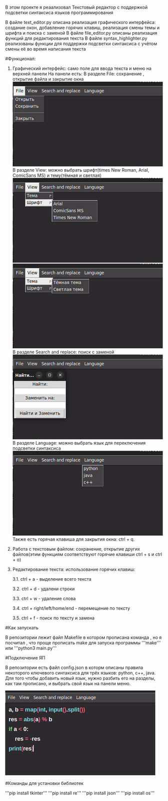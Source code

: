 В этом проекте я реаализовал Текстовый редактор с поддержкой подсветки синтаксиса языков программирования

В файле text_editor.py описана реализация графического интерфейса: создание окон, добавление горячих клавиш, реализация смены темы и шрифта и поиска с заменой 
В файле file_editor.py описаны реализация функций для редактирования текста
В файле syntax_highlighter.py реализованы функции для поддержки подсветки синтаксиса с учётом смены её во время написания текста

#Функционал:

1. Графический интерфейс: само поле для ввода текста и меню на верхней панели 
На панели есть:
    В разделе File: сохранение , открытие файла и закрытие окна
    ![меню File](img/file.png)
    В разделе View: можно выбрать шрифт(times New Roman, Arial, ComicSans MS) и тему(тёмная и светлая)
    ![перечень шрифтов](img/fonts.png)
    ![перечен тем](img/views.png)
    В разделе Search and replace: поиск с заменой
    ![окно поиска](img/search_and_replace.png)
    В разделе Language: можно выбрать язык для переключения подсветки синтаксиса
    ![перечень языков](img/language.png)
Также есть горячая клавиша для закрытия окна: ctrl + q.

2. Работа с текстовым файлом: сохранение, открытие других файлов(этим функциям соответствуют горячие клавиши ctrl + s и ctrl + o)

3. Редактирование текста: использование горячих клавиш:

    3.1. ctrl + a - выделение всего текста

    3.2. ctrl + d - удалени строки

    3.3. ctrl + w - удаление слова

    3.4. ctrl + right/left/home/end - перемещение по тексту

    3.5. ctrl + f - поиск по тексту и замена

#Как запускать

В репозитории лежит файл Makefile в котором прописана команда , но я посчитал , что проще прописать make для запуска программы
'''make'''
или
'''python3 main.py'''

#Подключение ЯП

В репозитории есть файл config.json в которм описаны правила некоторого ключевого синтаксиса для трёх языков: python, c++, java. Для того чтобы добавить новый язык, нужно разбить его на разделы, как там прописано, и выбрать свой язык на панели меню.

![пример подсветки кода](img/example_highlight.png)

#Команды для установки библиотек

'''pip install tkinter'''
'''pip install re'''
'''pip install json'''
'''pip install os'''
